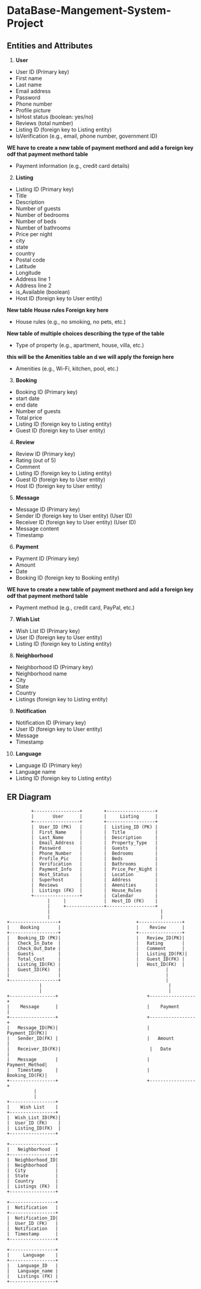 # DataBase-Mangement-System-Project

## Entities and Attributes

1. **User**
- User ID (Primary key)
- First name
- Last name
- Email address
- Password
- Phone number
- Profile picture
- IsHost status (boolean: yes/no)
- Reviews (total number)
- Listing ID (foreign key to Listing entity)
- IsVerification  (e.g., email, phone number, government ID)

<b>WE have to create a new table of payment methord and add a foreign key odf that payment methord table</b>
- Payment information (e.g., credit card details)



2. **Listing**
- Listing ID (Primary key)
- Title
- Description
- Number of guests
- Number of bedrooms
- Number of beds
- Number of bathrooms
- Price per night
- city
- state
- country
- Postal code
- Latitude
- Longitude
- Address line 1
- Address line 2
- is_Available (boolean)
- Host ID (foreign key to User entity)

<b>New table House rules Foreign key here</b>
- House rules (e.g., no smoking, no pets, etc.)         
         
<b>New table of multiple choices describing the type of the table</b>
- Type of property (e.g., apartment, house, villa, etc.)

<b>this will be the Amenities table an d we will apply the foreign here</b>
         
- Amenities (e.g., Wi-Fi, kitchen, pool, etc.)

3. **Booking**
- Booking ID (Primary key)
- start date
- end date
- Number of guests
- Total price
- Listing ID (foreign key to Listing entity)
- Guest ID (foreign key to User entity)

4. **Review**
- Review ID (Primary key)
- Rating (out of 5)
- Comment
- Listing ID (foreign key to Listing entity)
- Guest ID (foreign key to User entity)
- Host ID (foreign key to User entity)

5. **Message**
- Message ID (Primary key)
- Sender ID (foreign key to User entity) (User ID)
- Receiver ID (foreign key to User entity) (User ID)
- Message content
- Timestamp

6. **Payment**
- Payment ID (Primary key)
- Amount
- Date
- Booking ID (foreign key to Booking entity)

<b>WE have to create a new table of payment methord and add a foreign key odf that payment methord table</b>
- Payment method (e.g., credit card, PayPal, etc.)




7. **Wish List**
- Wish List ID (Primary key)
- User ID (foreign key to User entity)
- Listing ID (foreign key to Listing entity)

8. **Neighborhood**
- Neighborhood ID (Primary key)
- Neighborhood name
- City
- State
- Country
- Listings (foreign key to Listing entity)

9. **Notification**
- Notification ID (Primary key)
- User ID (foreign key to User entity)
- Message
- Timestamp

10. **Language**
- Language ID (Primary key)
- Language name
- Listing ID (foreign key to Listing entity)




## ER Diagram
```
         +-----------------+        +------------------+         
         |       User      |        |     Listing      |         
         +-----------------+        +------------------+         
         |  User_ID (PK)   |        |  Listing_ID (PK) |         
         |  First_Name     |        |  Title           |         
         |  Last_Name      |        |  Description     |         
         |  Email_Address  |        |  Property_Type   |         
         |  Password       |        |  Guests          |         
         |  Phone_Number   |        |  Bedrooms        |         
         |  Profile_Pic    |        |  Beds            |         
         |  Verification   |        |  Bathrooms       |         
         |  Payment_Info   |        |  Price_Per_Night |         
         |  Host_Status    |        |  Location        |         
         |  Superhost      |        |  Address         |         
         |  Reviews        |        |  Amenities       |         
         |  Listings (FK)  |        |  House_Rules     |         
         +-----------------+        |  Calendar        |         
               |     |              |  Host_ID (FK)    |         
               |     +--------------+------------------+
               |                                         |
               |                                         |
+------------------+                            +----------------+
|    Booking       |                            |    Review      |
+------------------+                            +----------------+
|   Booking_ID (PK)|                            |   Review_ID(PK)|
|   Check_In_Date  |                            |   Rating       |
|   Check_Out_Date |                            |   Comment      |
|   Guests         |                            |   Listing_ID(FK)|
|   Total_Cost     |                            |   Guest_ID(FK) |
|   Listing_ID(FK) |                            |   Host_ID(FK)  |
|   Guest_ID(FK)   |                                       |
|                  |                                       |
+------------------+                                       |
            |                                               |
            |                                               |
+-----------------+                                 +-----------------+
|    Message      |                                 |    Payment      |
+-----------------+                                 +-----------------+
|   Message_ID(PK)|                                 |   Payment_ID(PK)|
|   Sender_ID(FK) |                                 |   Amount        |
|   Receiver_ID(FK)|                                 |   Date          |
|   Message       |                                 |   Payment_Method|
|   Timestamp     |                                 |   Booking_ID(FK)|
+-----------------+                                 +-----------------+
          |                                                       
          |                                                       
+-----------------+                                                        
|    Wish List    |                                                     
+-----------------+                                                        
|  Wish_List_ID(PK)|                                                       
|  User_ID (FK)    |                                                       
|  Listing_ID(FK)  |                                                       
+-----------------+                                                     

+-----------------+
|   Neighborhood  |
+-----------------+
|  Neighborhood_ID|
|  Neighborhood   |
|  City           |
|  State          |
|  Country        |
|  Listings (FK)  |
+-----------------+

+-----------------+
|  Notification   |
+-----------------+
|  Notification_ID|
|  User_ID (FK)   |
|  Notification   |
|  Timestamp      |
+-----------------+

+-----------------+
|     Language    |
+-----------------+
|   Language_ID   |
|   Language_name |
|   Listings (FK) |
+-----------------+

```

